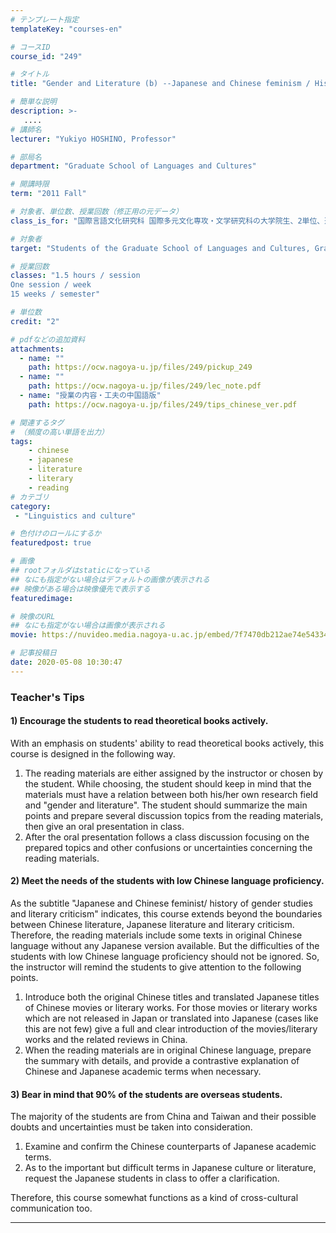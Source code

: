 ```yaml
---
# テンプレート指定
templateKey: "courses-en"

# コースID
course_id: "249"

# タイトル
title: "Gender and Literature (b) --Japanese and Chinese feminism / History of gender studies and literary criticism"

# 簡単な説明
description: >-
   ....
# 講師名
lecturer: "Yukiyo HOSHINO, Professor"

# 部局名
department: "Graduate School of Languages and Cultures"

# 開講時限
term: "2011	Fall"

# 対象者、単位数、授業回数（修正用の元データ）
class_is_for: "国際言語文化研究科 国際多元文化専攻・文学研究科の大学院生、2単位、週1回全15回"

# 対象者
target: "Students of the Graduate School of Languages and Cultures, Graduate School of Letters"

# 授業回数
classes: "1.5 hours / session
One session / week
15 weeks / semester"

# 単位数
credit: "2"

# pdfなどの追加資料
attachments:
  - name: "" 
    path: https://ocw.nagoya-u.jp/files/249/pickup_249
  - name: "" 
    path: https://ocw.nagoya-u.jp/files/249/lec_note.pdf
  - name: "授業の内容・工夫の中国語版" 
    path: https://ocw.nagoya-u.jp/files/249/tips_chinese_ver.pdf

# 関連するタグ
# （頻度の高い単語を出力）
tags:
    - chinese
    - japanese
    - literature
    - literary
    - reading
# カテゴリ
category:
 - "Linguistics and culture"

# 色付けのロールにするか
featuredpost: true

# 画像
## rootフォルダはstaticになっている
## なにも指定がない場合はデフォルトの画像が表示される
## 映像がある場合は映像優先で表示する
featuredimage: 

# 映像のURL
## なにも指定がない場合は画像が表示される
movie: https://nuvideo.media.nagoya-u.ac.jp/embed/7f7470db212ae74e5433467dba307e97b9378eb0

# 記事投稿日
date: 2020-05-08 10:30:47
---
```


### Teacher's Tips

#### 1) Encourage the students to read theoretical books actively.

With an emphasis on students' ability to read theoretical books actively, this course is designed in the following way.

1. The reading materials are either assigned by the instructor or chosen by the student. While choosing, the student should keep in mind that the materials must have a relation between both his/her own research field and "gender and literature". The student should summarize the main points and prepare several discussion topics from the reading materials, then give an oral presentation in class.
2. After the oral presentation follows a class discussion focusing on the prepared topics and other confusions or uncertainties concerning the reading materials. </ol>

#### 2) Meet the needs of the students with low Chinese language proficiency.

As the subtitle "Japanese and Chinese feminist/ history of gender studies and literary criticism" indicates, this course extends beyond the boundaries between Chinese literature, Japanese literature and literary criticism. Therefore, the reading materials include some texts in original Chinese language without any Japanese version available. But the difficulties of the students with low Chinese language proficiency should not be ignored. So, the instructor will remind the students to give attention to the following points.

1. Introduce both the original Chinese titles and translated Japanese titles of Chinese movies or literary works. For those movies or literary works which are not released in Japan or translated into Japanese (cases like this are not few) give a full and clear introduction of the movies/literary works and the related reviews in China.
2. When the reading materials are in original Chinese language, prepare the summary with details, and provide a contrastive explanation of Chinese and Japanese academic terms when necessary.

#### 3) Bear in mind that 90% of the students are overseas students.

The majority of the students are from China and Taiwan and their possible doubts and uncertainties must be taken into consideration.

1. Examine and confirm the Chinese counterparts of Japanese academic terms.
2. As to the important but difficult terms in Japanese culture or literature, request the Japanese students in class to offer a clarification.

Therefore, this course somewhat functions as a kind of cross-cultural communication too.

---
